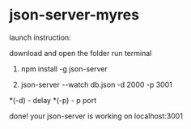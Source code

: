 # json-server-myres

launch instruction:

download and open the folder
run terminal

1. npm install -g json-server

2. json-server --watch db.json -d 2000 -p 3001

*(-d) - delay
*(-p) - p port

done!
your json-server is working on localhost:3001
